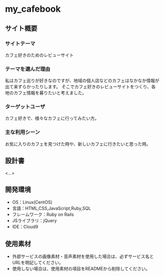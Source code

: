 # my_cafebook

## サイト概要
### サイトテーマ
カフェ好きのためのレビューサイト

### テーマを選んだ理由
私はカフェ巡りが好きなのですが、地域の個人店などのカフェはなかなか情報が出て来ずらかったりします。
そこでカフェ好きのレビューサイトをつくり、各地のカフェ情報を募りたいと考えました。

### ターゲットユーザ
カフェ好きで、様々なカフェに行ってみたい方。

### 主な利用シーン
お気に入りのカフェを見つけた時や、新しいカフェに行きたいと思った時。

## 設計書
<...>

## 開発環境
- OS：Linux(CentOS)
- 言語：HTML,CSS,JavaScript,Ruby,SQL
- フレームワーク：Ruby on Rails
- JSライブラリ：jQuery
- IDE：Cloud9

## 使用素材
- 外部サービスの画像素材・音声素材を使用した場合は、必ずサービス名とURLを明記してください。
- 使用しない場合は、使用素材の項目をREADMEから削除してください。